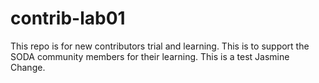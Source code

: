 # contrib-lab01
This repo is for new contributors trial and learning. This is to support the SODA community members for their learning.
This is a test Jasmine
Change.
###

